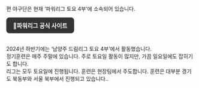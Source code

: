 편 야구단은 현재 ‘파워리그 토요 4부’에 소속되어 있습니다.<br>
<p>
  <a href="http://www.gameone.kr/league?lig_idx=10311" target="_blank" rel="noopener" style="
    display: inline-block;
    padding: 10px 18px;
    background-color: #333333;
    color: white;
    border-radius: 8px;
    text-decoration: none;
    font-weight: bold;
    font-size: 1.1em;">
    🥎파워리그 공식 사이트
  </a>
</p>
<br>
2024년 하반기에는 ‘남양주 드림리그 토요 4부’에서 활동했습니다.<br>
정기훈련은 매주 주말에 있습니다. 주로 토요일 활동이 많지만, 가끔 일요일에도 잡히기도 합니다.<br>
리그는 모두 토요일에 진행됩니다. 훈련은 현장팀에서 주도합니다. 훈련은 대부분 경기도 북동부와 서울 북부에서 진행되고 있습니다..